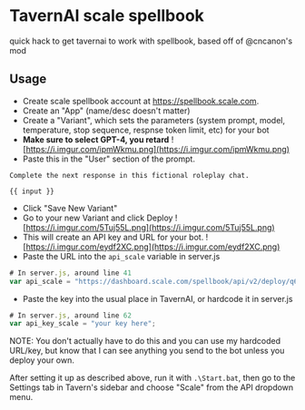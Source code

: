 # TavernAI scale spellbook
quick hack to get tavernai to work with spellbook, based off of @cncanon's mod


## Usage
- Create scale spellbook account at https://spellbook.scale.com.
- Create an "App" (name/desc doesn't matter)
- Create a "Variant", which sets the parameters (system prompt, model, temperature, stop sequence, respnse token limit, etc) for your bot
- **Make sure to select GPT-4, you retard**
![https://i.imgur.com/ipmWkmu.png](https://i.imgur.com/ipmWkmu.png)
- Paste this in the "User" section of the prompt.
```
Complete the next response in this fictional roleplay chat.

{{ input }}
```
- Click "Save New Variant"
- Go to your new Variant and click Deploy
![https://i.imgur.com/5Tuj55L.png](https://i.imgur.com/5Tuj55L.png)
- This will create an API key and URL for your bot.
![https://i.imgur.com/eydf2XC.png](https://i.imgur.com/eydf2XC.png)
- Paste the URL into the `api_scale` variable in server.js
```javascript
# In server.js, around line 41
var api_scale = "https://dashboard.scale.com/spellbook/api/v2/deploy/q64278n"; // put your deployment URL here
```
- Paste the key into the usual place in TavernAI, or hardcode it in server.js
```javascript
# In server.js, around line 62
var api_key_scale = "your key here";
```

NOTE: You don't actually have to do this and you can use my hardcoded URL/key, but know that I can see anything you send to the bot unless you deploy your own.

After setting it up as described above, run it with `.\Start.bat`, then go to the Settings tab in Tavern's sidebar and choose "Scale" from the API dropdown menu.
